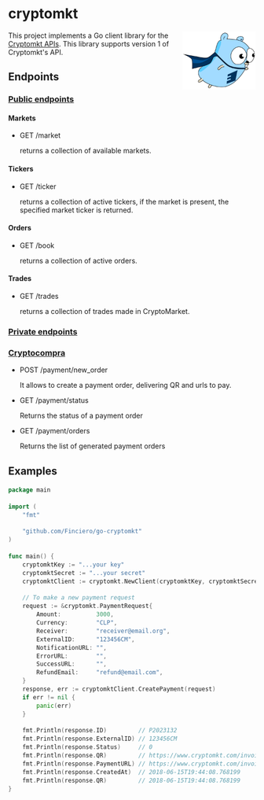 # cryptomkt

<img align="right" width="150" src="gopher.png">


This project implements a Go client library for the [Cryptomkt APIs](https://developers.cryptomkt.com).
This library supports version 1 of Cryptomkt's API.

## Endpoints

### [Public endpoints](https://developers.cryptomkt.com/es/?shell#endpoints-publicos)

#### Markets

- GET /market

   returns a collection of available markets.

#### Tickers

- GET /ticker

   returns a collection of active tickers, if the market is present, the specified market ticker is returned.

#### Orders

- GET /book

   returns a collection of active orders.

#### Trades

- GET /trades

   returns a collection of trades made in CryptoMarket.


### [Private endpoints](https://developers.cryptomkt.com/es/?shell#endpoints-autenticados)

### [Cryptocompra](https://developers.cryptomkt.com/es/?shell#cryptocompra)

- POST /payment/new_order

   It allows to create a payment order, delivering QR and urls to pay.

- GET /payment/status

   Returns the status of a payment order

- GET /payment/orders

   Returns the list of generated payment orders

## Examples

```go
package main

import (
	"fmt"

	"github.com/Finciero/go-cryptomkt"
)

func main() {
	cryptomktKey := "...your key"
	cryptomktSecret := "...your secret"
	cryptomktClient := cryptomkt.NewClient(cryptomktKey, cryptomktSecret)

	// To make a new payment request
	request := &cryptomkt.PaymentRequest{
		Amount:          3000,
		Currency:        "CLP",
		Receiver:        "receiver@email.org",
		ExternalID:      "123456CM",
		NotificationURL: "",
		ErrorURL:        "",
		SuccessURL:      "",
		RefundEmail:     "refund@email.com",
	}
	response, err := cryptomktClient.CreatePayment(request)
	if err != nil {
		panic(err)
	}

	fmt.Println(response.ID)         // P2023132
	fmt.Println(response.ExternalID) // 123456CM
	fmt.Println(response.Status)     // 0
	fmt.Println(response.QR)         // https://www.cryptomkt.com/invoice/P2023132.png
	fmt.Println(response.PaymentURL) // https://www.cryptomkt.com/invoice/P2023132/xToY232aheSt8F?lang=en
	fmt.Println(response.CreatedAt)  // 2018-06-15T19:44:08.768199
	fmt.Println(response.QR)         // 2018-06-15T19:44:08.768199
}

```

